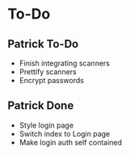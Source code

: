 To-Do
======
Patrick To-Do
-------------
- Finish integrating scanners
- Prettify scanners
- Encrypt passwords

Patrick Done
-------------
- Style login page
- Switch index to Login page
- Make login auth self contained
